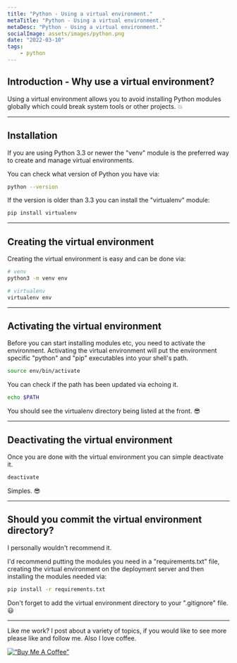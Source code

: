 ```yaml
---
title: "Python - Using a virtual environment."
metaTitle: "Python - Using a virtual environment."
metaDesc: "Python - Using a virtual environment."
socialImage: assets/images/python.png
date: "2022-03-10"
tags:
	- python
---
```


## Introduction - Why use a virtual environment?

Using a virtual environment allows you to avoid installing Python modules globally which could break system tools or other projects. 💥

---

## Installation

If you are using Python 3.3 or newer the "venv" module is the preferred way to create and manage virtual environments. 

You can check what version of Python you have via:

```bash
python --version
```

If the version is older than 3.3 you can install the "virtualenv" module:

```bash
pip install virtualenv
```

---

## Creating the virtual environment

Creating the virtual environment is easy and can be done via:

```bash
# venv
python3 -m venv env

# virtualenv
virtualenv env
```

---

## Activating the virtual environment

Before you can start installing modules etc, you need to activate the environment. Activating the virtual environment will put the environment specific "python" and "pip" executables into your shell's path.

```bash
source env/bin/activate
```

You can check if the path has been updated via echoing it.

```bash
echo $PATH
```

You should see the virtualenv directory being listed at the front. 😎

---

## Deactivating the virtual environment

Once you are done with the virtual environment you can simple deactivate it.

```bash
deactivate
```

Simples. 😎

---

## Should you commit the virtual environment directory?

I personally wouldn't recommend it. 

I'd recommend putting the modules you need in a "requirements.txt" file, creating the virtual environment on the deployment server and then installing the modules needed via:

```bash
pip install -r requirements.txt
```

Don't forget to add the virtual environment directory to your ".gitignore" file. 😃 

- - - -

Like me work? I post about a variety of topics, if you would like to see more please like and follow me.
Also I love coffee. 

[![“Buy Me A Coffee”](https://www.buymeacoffee.com/assets/img/custom_images/orange_img.png)](https://www.buymeacoffee.com/ethand9999)
